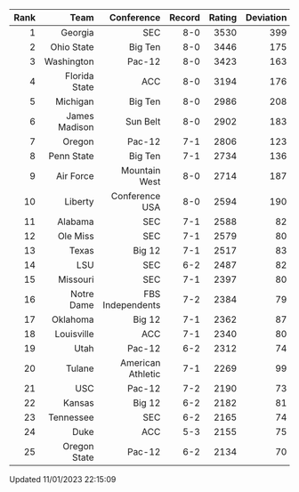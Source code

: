 | Rank  | Team                 | Conference           | Record   | Rating | Deviation |
| ---:  | ---:                 | ---:                 | ---:     | ---:   | ---:      |
| 1     | Georgia              | SEC                  | 8-0      | 3530   | 399       |
| 2     | Ohio State           | Big Ten              | 8-0      | 3446   | 175       |
| 3     | Washington           | Pac-12               | 8-0      | 3423   | 163       |
| 4     | Florida State        | ACC                  | 8-0      | 3194   | 176       |
| 5     | Michigan             | Big Ten              | 8-0      | 2986   | 208       |
| 6     | James Madison        | Sun Belt             | 8-0      | 2902   | 183       |
| 7     | Oregon               | Pac-12               | 7-1      | 2806   | 123       |
| 8     | Penn State           | Big Ten              | 7-1      | 2734   | 136       |
| 9     | Air Force            | Mountain West        | 8-0      | 2714   | 187       |
| 10    | Liberty              | Conference USA       | 8-0      | 2594   | 190       |
| 11    | Alabama              | SEC                  | 7-1      | 2588   | 82        |
| 12    | Ole Miss             | SEC                  | 7-1      | 2579   | 80        |
| 13    | Texas                | Big 12               | 7-1      | 2517   | 83        |
| 14    | LSU                  | SEC                  | 6-2      | 2487   | 82        |
| 15    | Missouri             | SEC                  | 7-1      | 2397   | 80        |
| 16    | Notre Dame           | FBS Independents     | 7-2      | 2384   | 79        |
| 17    | Oklahoma             | Big 12               | 7-1      | 2362   | 87        |
| 18    | Louisville           | ACC                  | 7-1      | 2340   | 80        |
| 19    | Utah                 | Pac-12               | 6-2      | 2312   | 74        |
| 20    | Tulane               | American Athletic    | 7-1      | 2269   | 99        |
| 21    | USC                  | Pac-12               | 7-2      | 2190   | 73        |
| 22    | Kansas               | Big 12               | 6-2      | 2182   | 81        |
| 23    | Tennessee            | SEC                  | 6-2      | 2165   | 74        |
| 24    | Duke                 | ACC                  | 5-3      | 2155   | 75        |
| 25    | Oregon State         | Pac-12               | 6-2      | 2134   | 70        |

Updated 11/01/2023 22:15:09
